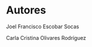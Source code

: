 # Autores 


<bold>Joel Francisco Escobar Socas</bold>


<bold>Carla Cristina Olivares Rodríguez</bold>
